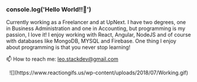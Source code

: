 ### console.log('Hello World!!👋')

Currently working as a Freelancer and at UpNext. I have two degrees, one in Business Administration and one in Accounting, but programming is my passion, I love it! I enjoy working with React, Angular, NodeJS and of course with databases like MongoDB, MYSQL and Firebase. One thing I enjoy about programming is that you never stop learning!

📫 How to reach me: leo.stackdev@gmail.com

<center>
![](https://www.reactiongifs.us/wp-content/uploads/2018/07/Working.gif)
</center>

